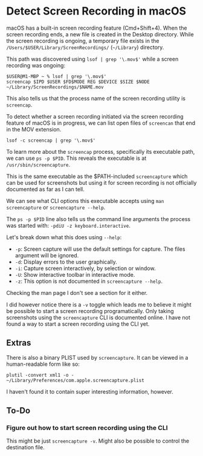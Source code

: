 # Detect Screen Recording in macOS

macOS has a built-in screen recording feature (Cmd+Shift+4).
When the screen recording ends, a new file is created in the Desktop directory.
While the screen recording is ongoing, a temporary file exists in the
`/Users/$USER/Library/ScreenRecordings/` (`~/Library`) directory.

This path was discovered using `lsof | grep '\.mov$'` while a screen recording
was ongoing:

```
$USER@M1-MBP ~ % lsof | grep '\.mov$'
screencap $IPD $USER $FD$MODE REG $DEVICE $SIZE $NODE ~/Library/ScreenRecordings/$NAME.mov
```

This also tells us that the process name of the screen recording utility is
`screencap`.

To detect whether a screen recording initiated via the screen recording feature
of macOS is in progress, we can list open files of `screencan` that end in the
MOV extension.

```
lsof -c screencap | grep '\.mov$'
```

To learn more about the `screencap` process, specifically its executable path,
we can use `ps -p $PID`.
This reveals the executable is at `/usr/sbin/screencapture`.

This is the same executable as the $PATH-included `screencapture` which can be
used for screenshots but using it for screen recording is not officially
documented as far as I can tell.

We can see what CLI options this executable accepts using `man screencapture`
or `screencapture --help`.

The `ps -p $PID` line also tells us the command line arguments the process was
started with: `-pdiU -z keyboard.interactive`.

Let's break down what this does using `--help`:

- `-p`:
  Screen capture will use the default settings for capture.
  The files argument will be ignored.
- `-d`: Display errors to the user graphically.
- `-i`: Capture screen interactively, by selection or window.
- `-U`: Show interactive toolbar in interactive mode.
- `-z`: This option is not documented in `screencapture --help`.

Checking the man page I don't see a section for it either.

I did however notice there is a `-v` toggle which leads me to believe it
might be possible to start a screen recording programatically.
Only taking screenshots using the `screencapture` CLI is documented online.
I have not found a way to start a screen recording using the CLI yet.

## Extras

There is also a binary PLIST used by `screencapture`.
It can be viewed in a human-readable form like so:

```
plutil -convert xml1 -o - ~/Library/Preferences/com.apple.screencapture.plist
```

I haven't found it to contain super interesting information, however.

## To-Do

### Figure out how to start screen recording using the CLI

This might be just `screencapture -v`.
Might also be possible to control the destination file.
